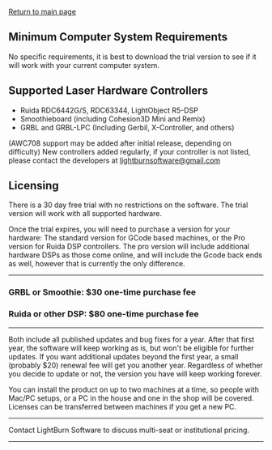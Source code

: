 [Return to main page](README.md)

## Minimum Computer System Requirements

No specific requirements, it is best to download the trial version to see if it will work with your current computer system.


## Supported Laser Hardware Controllers

- Ruida RDC6442G/S, RDC63344, LightObject R5-DSP
- Smoothieboard (including Cohesion3D Mini and Remix)
- GRBL and GRBL-LPC (Including Gerbil, X-Controller, and others)

(AWC708 support may be added after initial release, depending on difficulty)
New controllers added regularly, if your controller is not listed, please
contact the developers at lightburnsoftware@gmail.com


## Licensing
There is a 30 day free trial with no restrictions on the software.
The trial version will work with all supported hardware.

Once the trial expires, you will need to purchase a version for your hardware: The standard version for GCode based machines, or the Pro version for Ruida DSP controllers. The pro version will include additional hardware DSPs as those come online, and will include the Gcode back ends as well, however that is currently the only difference.

-----------------------------------------------------------

### GRBL or Smoothie: $30 one-time purchase fee
### Ruida or other DSP: $80 one-time purchase fee

-----------------------------------------------------------

Both include all published updates and bug fixes for a year. After that first year, the software will keep working as is, but won't be eligible for further updates. If you want additional updates beyond the first year, a small (probably $20) renewal fee will get you another year. Regardless of whether you decide to update or not, the version you have will keep working forever.

You can install the product on up to two machines at a time, so people with Mac/PC setups, or a PC in the house and one in the shop will be covered. Licenses can be transferred between machines if you get a new PC.

--------------------------------------------------------------------------

Contact LightBurn Software to discuss multi-seat or institutional pricing.

----------------------------------------------------------------------------
